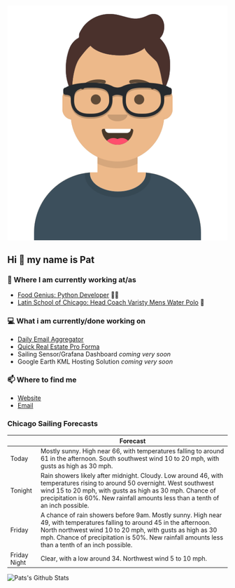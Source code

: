 [![Social banner for p-j-falconer](https://raw.githubusercontent.com/P-J-FALCONER/P-J-FALCONER/master/assets/avataaars.svg)](https://patfalconer.com/)
## Hi :wave: my name is Pat

### 💼 Where I am currently working at/as
- [Food Genius: Python Developer](https://getfoodgenius.com/) 🍔🐍
- [Latin School of Chicago: Head Coach Varisty Mens Water Polo](https://www.latinschool.org/) 🤽


### 💻 What i am currently/done working on
 - [Daily Email Aggregator](https://github.com/P-J-FALCONER/dott_daily_mail)
 - [Quick Real Estate Pro Forma](https://github.com/P-J-FALCONER/henry)
 - Sailing Sensor/Grafana Dashboard *coming very soon*
 - Google Earth KML Hosting Solution *coming very soon*

### 📫 Where to find me
 - [Website](https://patfalconer.com/)
 - [Email](mailto:patrick.j.falconer@gmail.com)


### Chicago Sailing Forecasts
|   | Forecast  |
|---|---|
| Today | Mostly sunny. High near 66, with temperatures falling to around 61 in the afternoon. South southwest wind 10 to 20 mph, with gusts as high as 30 mph. |
| Tonight | Rain showers likely after midnight. Cloudy. Low around 46, with temperatures rising to around 50 overnight. West southwest wind 15 to 20 mph, with gusts as high as 30 mph. Chance of precipitation is 60%. New rainfall amounts less than a tenth of an inch possible. |
| Friday | A chance of rain showers before 9am. Mostly sunny. High near 49, with temperatures falling to around 45 in the afternoon. North northwest wind 10 to 20 mph, with gusts as high as 30 mph. Chance of precipitation is 50%. New rainfall amounts less than a tenth of an inch possible. |
| Friday Night | Clear, with a low around 34. Northwest wind 5 to 10 mph. |

![Pats's Github Stats](https://github-readme-stats.vercel.app/api?username=p-j-falconer&show_icons=true&theme=radical)
